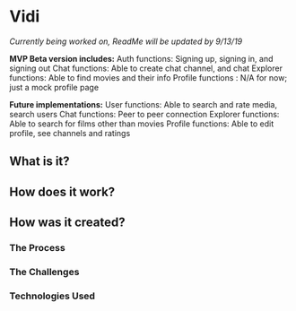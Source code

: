 # Vidi

*Currently being worked on, ReadMe will be updated by 9/13/19*

**MVP Beta version includes:**
Auth functions: Signing up, signing in, and signing out
Chat functions: Able to create chat channel, and chat
Explorer functions: Able to find movies and their info
Profile functions : N/A for now; just a mock profile page

**Future implementations:**
User functions: Able to search and rate media, search users
Chat functions: Peer to peer connection
Explorer functions: Able to search for films other than movies
Profile functions: Able to edit profile, see channels and ratings

## What is it?

## How does it work?

## How was it created?
### The Process


### The Challenges

### Technologies Used
